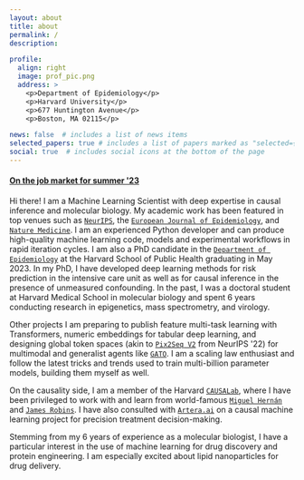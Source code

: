 ```yaml
---
layout: about
title: about
permalink: /
description: 

profile:
  align: right
  image: prof_pic.png
  address: >
    <p>Department of Epidemiology</p>
    <p>Harvard University</p>
    <p>677 Huntington Avenue</p>
    <p>Boston, MA 02115</p>

news: false  # includes a list of news items
selected_papers: true # includes a list of papers marked as "selected={true}"
social: true  # includes social icons at the bottom of the page
---
```


#### [On the job market for summer '23](/blog/2022-11-01-jobsearch/)

Hi there! I am a Machine Learning Scientist with deep expertise in causal inference and molecular biology. My academic work has been featured in top venues such as <a href="https://arxiv.org/abs/2205.09824">`NeurIPS`</a>, the <a href="https://pubmed.ncbi.nlm.nih.gov/35792990/">`European Journal of Epidemiology`</a>, and <a href="https://pubmed.ncbi.nlm.nih.gov/25894825/">`Nature Medicine`</a>. I am an experienced Python developer and can produce high-quality machine learning code, models and experimental workflows in rapid iteration cycles. I am also a PhD candidate in the <a href="https://www.hsph.harvard.edu/epidemiology/">`Department of Epidemiology`</a> at the Harvard School of Public Health graduating in May 2023. In my PhD, I have developed deep learning methods for risk prediction in the intensive care unit as well as for causal inference in the presence of unmeasured confounding. In the past, I was a doctoral student at Harvard Medical School in molecular biology and spent 6 years conducting research in epigenetics, mass spectrometry, and virology.

<!-- I am a PhD candidate at Harvard University in the <a href="https://www.hsph.harvard.edu/epidemiology/">`Department of Epidemiology`</a> advised by <a href="http://beamlab.org/">`Andrew Beam`</a>. 
Broadly speaking, I do medical deep learning and causal inference research. For example, I have trained Transformers on electronic health records, which can be later fine-tuned on downstream tasks such as in-hospital mortality prediction in the intensive care unit. I have also developed a novel way to adjust for unmeasured confounding by adapting the <a href="https://arxiv.org/abs/2009.10982">`proximal inference framework`</a> to work with neural networks. -->

Other projects I am preparing to publish feature multi-task learning with Transformers, numeric embeddings for tabular deep learning, and designing global token spaces (akin to <a href="https://nips.cc/virtual/2022/poster/53258"> `Pix2Seq V2`</a> from NeurIPS '22) for multimodal and generalist agents like <a href="https://www.deepmind.com/publications/a-generalist-agent">`GATO`</a>. I am a scaling law enthusiast and follow the latest tricks and trends used to train multi-billion parameter models, building them myself as well.

On the causality side, I am a member of the Harvard <a href="https://causalab.sph.harvard.edu/">`CAUSALab`</a>, where I have been privileged to work with and learn from world-famous <a href="https://twitter.com/_miguelhernan">`Miguel Hernán`</a> and <a href="https://scholar.google.com/citations?user=RKGsk9cAAAAJ&hl=en">`James Robins`</a>. I have also consulted with <a href="https://artera.ai/">`Artera.ai`</a> on a causal machine learning project for precision treatment decision-making.

Stemming from my 6 years of experience as a molecular biologist, I have a particular interest in the use of machine learning for drug discovery and protein engineering. I am especially excited about lipid nanoparticles for drug delivery.

<!-- interested in, what I may dare to call, the future of Artificial Intelligence. 

What does this have to do with Epidemiology? As many people have said before me, this future necessarily involves causality. And causality is the language of Epidemiology. Similarly, robust AI promises to have far-reaching consequences for our healthcare systems, and thus, for public health.

I do not subscribe to a single discipline, but rather deliberately maintain an eclectic focus, in search of big ideas from all domains. My background training is in biochemistry, molecular biology, and epidemiology, whereas I am mostly self-taught in mathematics, computer science, and statistics.   -->